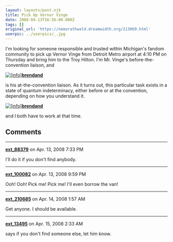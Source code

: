 ```yaml
---
layout: layouts/post.njk
title: Pick Up Vernor Vinge
date: 2008-04-13T16:56:00.000Z
tags: []
original_url: 'https://nemorathwald.dreamwidth.org/213069.html'
userpic: ../userpics/_.jpg
---
```

I'm looking for someone responsible and trusted within Michigan's fandom community to pick up Vernor Vinge from Detroit Metro airport at 4:10 PM on Thursday and bring him to the Troy Hilton. I'm Mr. Vinge's before-the-convention liaison, and

[![[info]](http://stat.livejournal.com/img/userinfo.gif)](http://brendand.livejournal.com/profile)[**brendand**](http://brendand.livejournal.com/)

is his at-the-convention liaison. As it turns out, this particular task exists in a state of quantum indeterminacy, either before or at the convention, depending on how you understand it.

[![[info]](http://stat.livejournal.com/img/userinfo.gif)](http://brendand.livejournal.com/profile)[**brendand**](http://brendand.livejournal.com/)

and I both have to work at that time.

## Comments

---

**[ext_88379](https://www.dreamwidth.org/users/ext_88379)** on Apr. 13, 2008 7:33 PM

I'll do it if you don't find anybody.

---

**[ext_100082](https://www.dreamwidth.org/users/ext_100082)** on Apr. 13, 2008 9:59 PM

Ooh! Ooh! Pick me! Pick me! I'll even borrow the van!

---

**[ext_210685](https://www.dreamwidth.org/users/ext_210685)** on Apr. 14, 2008 1:57 AM

Get anyone. I should be available.

---

**[ext_13495](https://www.dreamwidth.org/users/ext_13495)** on Apr. 15, 2008 2:33 AM

says if you don't find someone else, let him know.
